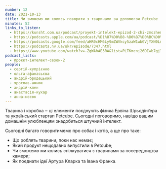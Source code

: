 ```yaml
---
number: 12
date: 2021-10-13
title: Чи зможемо ми колись говорити з тваринами за допомогою Petcube
minutes: 52
links_to_listen:
  - https://kunsht.com.ua/podcast/proyekt-intelekt-epizod-2-chi-zmozhemo-mi-kolis-govoriti-z-tvarinami-za-dopomogoyu-petcube/
  - https://podcasts.apple.com/ua/podcast/%D1%87%D0%B8-%D0%B7%D0%BC%D0%BE%D0%B6%D0%B5%D0%BC%D0%BE-%D0%BC%D0%B8-%D0%BA%D0%BE%D0%BB%D0%B8%D1%81%D1%8C-%D0%B3%D0%BE%D0%B2%D0%BE%D1%80%D0%B8%D1%82%D0%B8-%D0%B7-%D1%82%D0%B2%D0%B0%D1%80%D0%B8%D0%BD%D0%B0%D0%BC%D0%B8-%D0%B7%D0%B0-%D0%B4%D0%BE%D0%BF%D0%BE%D0%BC%D0%BE%D0%B3%D0%BE%D1%8E/id1534413713?i=1000538459692
  - https://podcasts.google.com/feed/aHR0cHM6Ly9mZWVkcy5zaW1wbGVjYXN0LmNvbS9pQ1h0ZWlTZQ/episode/NzhmNDZmZjQtY2Q3OC00ZTRjLWFlZTQtZGI0NzAzMTgwZmU1?sa=X&ved=0CA0QkfYCahcKEwjYgJme-fv6AhUAAAAAHQAAAAAQAQ
  - https://podcasts.nv.ua/ukr/episode/7347.html
  - https://www.youtube.com/watch?v=-ZgWAhAE3RA&list=PLTKmcnj26DIwb7gjlnIW7voF4wIPlV00d&index=2
podcast_lists:
  - проєкт-інтелект-сезон-2
people:
  - сергій-купрієнко
  - ольга-афанасьєва
  - андрій-бродецький
  - ярослав-ажнюк
  - андрій-клен
  - анастасія-кухар
  - анна-носок
---
```


Тварина і коробка ‒ ці елементи поєднують фізика Ервіна Шрьодінґера та
український стартап Petcube. Сьогодні поговоримо, навіщо вашим домашнім
улюбленцям знадобиться штучний інтелект.

Сьогодні багато говоритимемо про собак і котів, а ще про таке:

- Що роблять тварини, поки нас немає;
- Який продукт нещодавно випустили в Petcube;
- Чи зможемо ми колись спілкуватися з тваринами за посередництва камери;
- Як поєднати ідеї Артура Кларка та Івана Франка.
